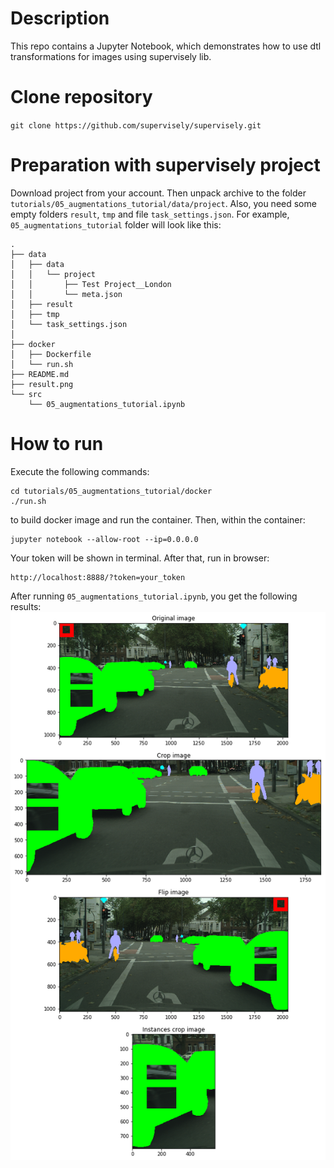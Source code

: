 # Description

This repo contains a Jupyter Notebook, which demonstrates how to use dtl transformations for images using supervisely lib.

# Clone repository

`git clone https://github.com/supervisely/supervisely.git`

# Preparation with supervisely project

Download project from your account. Then unpack archive to the folder `tutorials/05_augmentations_tutorial/data/project`. Also, you need some empty folders `result`, `tmp` and file `task_settings.json`. For example, `05_augmentations_tutorial` folder will look like this:

```
.
├── data
│   ├── data
│   │   └── project
│   │  		├── Test Project__London
│   │  		└── meta.json
│   ├── result
│   ├── tmp
│   └── task_settings.json
│
├── docker
│   ├── Dockerfile
│   └── run.sh
├── README.md
├── result.png
└── src
    └── 05_augmentations_tutorial.ipynb

```

# How to run

Execute the following commands:

```
cd tutorials/05_augmentations_tutorial/docker
./run.sh
```

to build docker image and run the container. Then, within the container:
``` 
jupyter notebook --allow-root --ip=0.0.0.0
```
Your token will be shown in terminal.
After that, run in browser: 
```
http://localhost:8888/?token=your_token
```

After running `05_augmentations_tutorial.ipynb`, you get the following results: 
![Result](result.png)